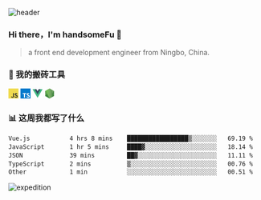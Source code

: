 ![header](https://raw.githubusercontent.com/fzq1998/fzq1998/master/header.png)

### Hi there，I'm handsomeFu 👋

> a front end development engineer from Ningbo, China.

### 🔧 我的搬砖工具
<code><img height="20" src="https://raw.githubusercontent.com/github/explore/80688e429a7d4ef2fca1e82350fe8e3517d3494d/topics/javascript/javascript.png" alt="javascript"></code>
<code><img height="20" src="https://raw.githubusercontent.com/github/explore/80688e429a7d4ef2fca1e82350fe8e3517d3494d/topics/typescript/typescript.png" alt="typescript"></code>
<code><img height="20" src="https://raw.githubusercontent.com/github/explore/80688e429a7d4ef2fca1e82350fe8e3517d3494d/topics/vue/vue.png" alt="vue"></code>
<code><img height="20" src="https://raw.githubusercontent.com/github/explore/80688e429a7d4ef2fca1e82350fe8e3517d3494d/topics/nodejs/nodejs.png" alt="nodejs"></code>



### 📊 这周我都写了什么
<!--START_SECTION:waka-->

```txt
Vue.js           4 hrs 8 mins    █████████████████▒░░░░░░░   69.19 %
JavaScript       1 hr 5 mins     ████▓░░░░░░░░░░░░░░░░░░░░   18.14 %
JSON             39 mins         ██▓░░░░░░░░░░░░░░░░░░░░░░   11.11 %
TypeScript       2 mins          ▒░░░░░░░░░░░░░░░░░░░░░░░░   00.76 %
Other            1 min           ░░░░░░░░░░░░░░░░░░░░░░░░░   00.51 %
```

<!--END_SECTION:waka-->


![expedition](https://raw.githubusercontent.com/fzq1998/fzq1998/master/expedition.gif)

